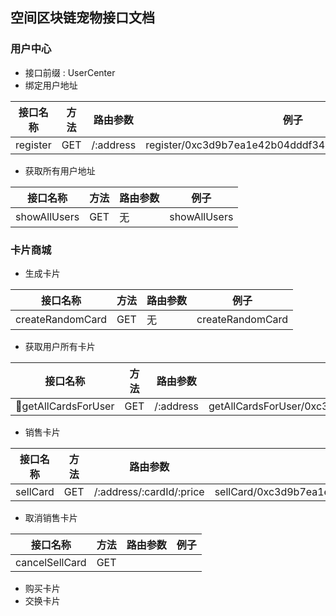 ## 空间区块链宠物接口文档
### 用户中心
- 接口前缀 : UserCenter
- 绑定用户地址

| 接口名称 | 方法 | 路由参数 | 例子 |
| --- | --- | --- | --- |
| register | GET | /:address | register/0xc3d9b7ea1e42b04dddf3475b464bb1abd5f8451f |


- 获取所有用户地址

| 接口名称 | 方法 | 路由参数 | 例子 |
| --- | --- | --- | --- |
| showAllUsers | GET | 无 | showAllUsers |

### 卡片商城
- 生成卡片

| 接口名称 | 方法 | 路由参数 | 例子 |
| --- | --- | --- | --- |
| createRandomCard | GET | 无 | createRandomCard |

- 获取用户所有卡片

| 接口名称 | 方法 | 路由参数 | 例子 |
| --- | --- | --- | --- |
| getAllCardsForUser | GET | /:address | getAllCardsForUser/0xc3d9b7ea1e42b04dddf3475b464bb1abd5f8451f |

- 销售卡片

| 接口名称 | 方法 | 路由参数 | 例子 |
| --- | --- | --- | --- |
| sellCard | GET | /:address/:cardId/:price | sellCard/0xc3d9b7ea1e42b04dddf3475b464bb1abd5f8451f/0/7 |

- 取消销售卡片

| 接口名称 | 方法 | 路由参数 | 例子 |
| --- | --- | --- | --- |
| cancelSellCard | GET | 

- 购买卡片
- 交换卡片